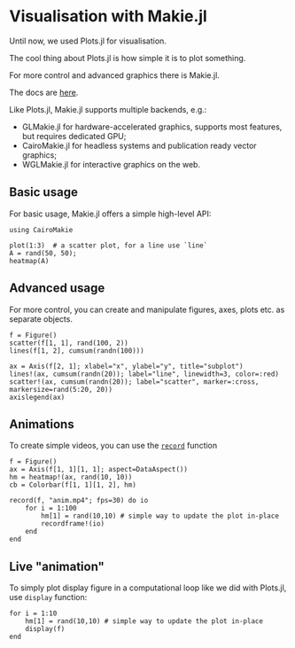 <!--This file was generated, do not modify it.-->
# Visualisation with Makie.jl

Until now, we used Plots.jl for visualisation.

The cool thing about Plots.jl is how simple it is to plot something.

For more control and advanced graphics there is Makie.jl.

The docs are [here](https://docs.makie.org/stable/).

Like Plots.jl, Makie.jl supports multiple backends, e.g.:

- GLMakie.jl for hardware-accelerated graphics, supports most features, but requires dedicated GPU;
- CairoMakie.jl for headless systems and publication ready vector graphics;
- WGLMakie.jl for interactive graphics on the web.

## Basic usage

For basic usage, Makie.jl offers a simple high-level API:

````julia:ex1
using CairoMakie

plot(1:3)  # a scatter plot, for a line use `line`
A = rand(50, 50);
heatmap(A)
````

## Advanced usage

For more control, you can create and manipulate figures, axes, plots etc. as separate objects.

````julia:ex2
f = Figure()
scatter(f[1, 1], rand(100, 2))
lines(f[1, 2], cumsum(randn(100)))

ax = Axis(f[2, 1]; xlabel="x", ylabel="y", title="subplot")
lines!(ax, cumsum(randn(20)); label="line", linewidth=3, color=:red)
scatter!(ax, cumsum(randn(20)); label="scatter", marker=:cross, markersize=rand(5:20, 20))
axislegend(ax)
````

## Animations

To create simple videos, you can use the [`record`](https://docs.makie.org/stable/api#Makie.record-Tuple{Any,%20Union{Figure,%20Makie.FigureAxisPlot,%20Scene},%20AbstractString}) function

````julia:ex3
f = Figure()
ax = Axis(f[1, 1][1, 1]; aspect=DataAspect())
hm = heatmap!(ax, rand(10, 10))
cb = Colorbar(f[1, 1][1, 2], hm)

record(f, "anim.mp4"; fps=30) do io
    for i = 1:100
        hm[1] = rand(10,10) # simple way to update the plot in-place
        recordframe!(io)
    end
end
````

## Live "animation"

To simply plot display figure in a computational loop like we did with Plots.jl, use `display` function:

````julia:ex4
for i = 1:10
    hm[1] = rand(10,10) # simple way to update the plot in-place
    display(f)
end
````

